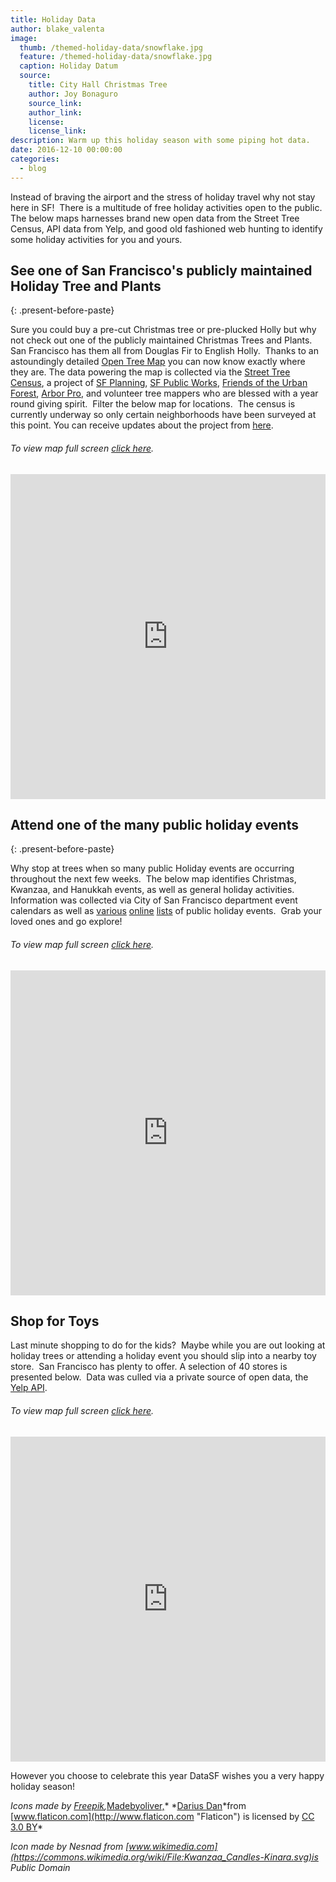 ```yaml
---
title: Holiday Data
author: blake_valenta
image:
  thumb: /themed-holiday-data/snowflake.jpg
  feature: /themed-holiday-data/snowflake.jpg
  caption: Holiday Datum
  source:
    title: City Hall Christmas Tree
    author: Joy Bonaguro
    source_link:
    author_link:
    license:
    license_link:
description: Warm up this holiday season with some piping hot data.
date: 2016-12-10 00:00:00
categories:
  - blog
---
```



Instead of braving the airport and the stress of holiday travel why not stay here in SF!  There is a multitude of free holiday activities open to the public.  The below maps harnesses brand new open data from the Street Tree Census, API data from Yelp, and good old fashioned web hunting to identify some holiday activities for you and yours.

## See one of San Francisco's publicly maintained Holiday Tree and Plants
{: .present-before-paste}

Sure you could buy a pre-cut Christmas tree or pre-plucked Holly but why not check out one of the publicly maintained Christmas Trees and Plants.  San Francisco has them all from Douglas Fir to English Holly.  Thanks to an astoundingly detailed [Open Tree Map](http://urbanforestmap.org/about/) you can now know exactly where they are. The data powering the map is collected via the [Street Tree Census](http://sf-planning.org/everytreesf-%E2%80%93-street-tree-census), a project of [SF Planning](http://sf-planning.org/everytreesf-%E2%80%93-street-tree-census), [SF Public Works](http://sfpublicworks.org/services/urban-forest-plan), [Friends of the Urban Forest](http://www.fuf.net/), [Arbor Pro](http://www.arborprousa.com/), and volunteer tree mappers who are blessed with a year round giving spirit.  Filter the below map for locations.  The census is currently underway so only certain neighborhoods have been surveyed at this point. You can receive updates about the project from [here](http://urbanforestmap.org/blog/).

###### To view map full screen [click here](https://blakev.carto.com/builder/2489dbf8-c61a-11e6-8199-0e233c30368f/embed).

<iframe src="https://blakev.carto.com/builder/2489dbf8-c61a-11e6-8199-0e233c30368f/embed" allowfullscreen="" webkitallowfullscreen="" mozallowfullscreen="" oallowfullscreen="" msallowfullscreen="" width="100%" height="520" frameborder="0"></iframe>

## Attend one of the many public holiday events
{: .present-before-paste}

Why stop at trees when so many public Holiday events are occurring throughout the next few weeks.  The below map identifies Christmas, Kwanzaa, and Hanukkah events, as well as general holiday activities.  Information was collected via City of San Francisco department event calendars as well as [various](http://sanfrancisco.about.com/od/sfevents/tp/Free-Christmas-And-Holiday-Activities-And-Events-In-San-Francisco.htm) [online](http://redtri.com/san-francisco/kwanzaa-san-francisco/) [lists](http://sanfrancisco.cbslocal.com/top-lists/best-ways-to-celebrate-hanukkah-in-the-bay-area/) of public holiday events.  Grab your loved ones and go explore!

###### To view map full screen [click here](https://blakev.carto.com/builder/98fd3750-c61a-11e6-a843-0e3ff518bd15/embed).

<iframe src="https://blakev.carto.com/builder/8fb8b248-c7c6-11e6-bfd3-0ecd1babdde5/embed" allowfullscreen="" webkitallowfullscreen="" mozallowfullscreen="" oallowfullscreen="" msallowfullscreen="" width="100%" height="520" frameborder="0"></iframe>

## Shop for Toys

Last minute shopping to do for the kids?  Maybe while you are out looking at holiday trees or attending a holiday event you should slip into a nearby toy store.  San Francisco has plenty to offer. A selection of 40 stores is presented below.  Data was culled via a private source of open data, the [Yelp API](https://www.google.com/url?sa=t&amp;rct=j&amp;q=&amp;esrc=s&amp;source=web&amp;cd=1&amp;cad=rja&amp;uact=8&amp;ved=0ahUKEwjWlNLloobRAhWIr1QKHaBrCsQQFggcMAA&amp;url=https%3A%2F%2Fwww.yelp.com%2Fdevelopers%2Fdocumentation%2Fv2%2Foverview&amp;usg=AFQjCNH6kkbhg88eZtjp5_d6p-78Hm8UKA&amp;sig2=2xmzJJLOvmQjH2LzSHeI3g).

###### To view map full screen [click here](https://blakev.carto.com/builder/ab6db45a-c61a-11e6-976b-0e05a8b3e3d7/embed).

<iframe src="https://blakev.carto.com/builder/148b3ef0-c7c7-11e6-8552-0e05a8b3e3d7/embed" allowfullscreen="" webkitallowfullscreen="" mozallowfullscreen="" oallowfullscreen="" msallowfullscreen="" width="100%" height="520" frameborder="0"></iframe>

However you choose to celebrate this year DataSF wishes you a very happy holiday season!

*Icons made by [Freepik](http://www.freepik.com "Freepik"),*[Madebyoliver,](http://www.flaticon.com/authors/madebyoliver "Madebyoliver")\* *[Darius Dan](http://www.flaticon.com/authors/darius-dan "Darius Dan")*from [www.flaticon.com](http://www.flaticon.com "Flaticon") is licensed by [CC 3.0 BY](http://creativecommons.org/licenses/by/3.0/ "Creative Commons BY 3.0")\*

*Icon made by Nesnad from [www.wikimedia.com](https://commons.wikimedia.org/wiki/File:Kwanzaa_Candles-Kinara.svg)is Public Domain*